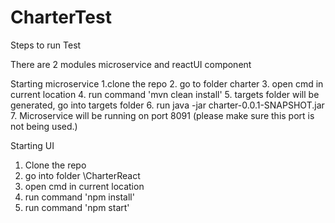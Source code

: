 # CharterTest

Steps to run Test

There are 2 modules microservice and reactUI component

Starting microservice
1.clone the repo
2. go to folder charter
3. open cmd in current location
4. run command 'mvn clean install'
5. targets folder will be generated, go into targets folder
6. run java -jar charter-0.0.1-SNAPSHOT.jar
7. Microservice will be running on port 8091 (please make sure this port is not being used.)


Starting UI
1. Clone the repo
2. go into folder \CharterReact
3. open cmd in current location
4. run command 'npm install'
5. run command 'npm start'

